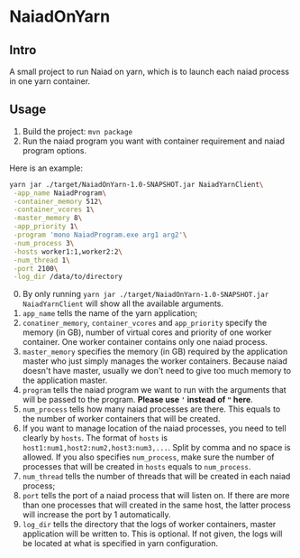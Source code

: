 # NaiadOnYarn

## Intro

A small project to run Naiad on yarn, which is to launch each naiad process in one yarn container. 

## Usage
1. Build the project: `mvn package`
2. Run the naiad program you want with container requirement and naiad program options.

Here is an example:
```bash
yarn jar ./target/NaiadOnYarn-1.0-SNAPSHOT.jar NaiadYarnClient\
 -app_name NaiadProgram\
 -container_memory 512\
 -container_vcores 1\
 -master_memory 8\
 -app_priority 1\
 -program 'mono NaiadProgram.exe arg1 arg2'\
 -num_process 3\
 -hosts worker1:1,worker2:2\
 -num_thread 1\
 -port 2100\
 -log_dir /data/to/directory
```

0. By only running `yarn jar ./target/NaiadOnYarn-1.0-SNAPSHOT.jar NaiadYarnClient` will show all the available arguments. 
1. `app_name` tells the name of the yarn application;
2. `conatiner_memory`, `container_vcores` and `app_priority` specify 
the memory (in GB), number of virtual cores and priority of one worker container.
One worker container contains only one naiad process.
3. `master_memory` specifies the memory (in GB) required by the application master
who just simply manages the worker containers. Because naiad doesn't have master, 
usually we don't need to give too much memory to the application master.
4. `program` tells the naiad program we want to run with the arguments that
will be passed to the program. **Please use `'` instead of `"` here**.
5. `num_process` tells how many naiad processes are there. This equals to
the number of worker containers that will be created.
6. If you want to manage location of the naiad processes, you need to tell clearly
by `hosts`. The format of `hosts` is `host1:num1,host2:num2,host3:num3,...`. Split
by comma and no space is allowed. If you also specifies `num_process`,
make sure the number of processes that will be created in `hosts` equals to `num_process`.
7. `num_thread` tells the number of threads that will be created in each naiad process;
8. `port` tells the port of a naiad process that will listen on. If there are more
than one processes that will created in the same host, the latter process will increase
the port by 1 automatically.
9. `log_dir` tells the directory that the logs of worker containers, master application will be written to. 
This is optional. If not given, the logs will be located at what is specified in yarn configuration.

